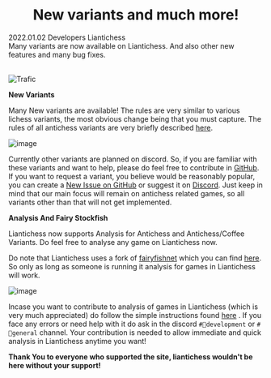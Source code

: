 <h1 align="center">New variants and much more!</h1>

<div class="meta-headline">
    <div class= "meta">
        <span class="text">2022.01.02</span>
        <span class="text"><a>Developers</a></span>
        <span class="text">Liantichess</span>
    </div>
    <div class= "headline">Many variants are now available on Liantichess. And also other new features and many bug fixes.</div>
</div>
</br>

![Trafic](https://imgur.com/ScbMdRN.png)


**New Variants**

Many New variants are available! The rules are very similar to various lichess variants, the most obvious change being that you must capture. The rules of all antichess variants are very briefly described [here](https://liantichess.herokuapp.com/variants).

![image](https://imgur.com/OzvqDrk.png)

Currently other variants are planned on discord. So, if you are familiar with these variants and want to help, please do feel free to contribute in [GitHub](https://github.com/SriMethan/Liantichess). If you want to request a variant, you believe would be reasonably popular, you can create a [New Issue on GitHub](https://github.com/SriMethan/Liantichess/issues/new/choose) or suggest it on [Discord](https://discord.gg/5qvjPQstKS). Just keep in mind that our main focus will remain on antichess related games, so all variants other than that will not get implemented.

**Analysis And Fairy Stockfish**

Liantichess now supports Analysis for Antichess and Antichess/Coffee Variants. Do feel free to analyse any game on Liantichess now.

Do note that Liantichess uses a fork of [fairyfishnet](https://github.com/gbtami/fairyfishnet) which you can find [here](https://github.com/TheYoBots/fairyfishnet). So only as long as someone is running it analysis for games in Liantichess will work.

![image](https://imgur.com/SabVssy.png)

Incase you want to contribute to analysis of games in Liantichess (which is very much appreciated) do follow the simple instructions found [here](https://github.com/TheYoBots/fairyfishnet#fairyfishnet-heroku) . If you face any errors or need help with it do ask in the discord `#🔨development` or `#💬general` channel. Your contribution is needed to allow immediate and quick analysis in Liantichess anytime you want!

**Thank You to everyone who supported the site, liantichess wouldn't be here without your support!**